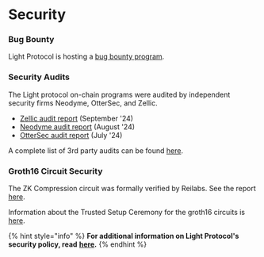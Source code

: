 # Security

### Bug Bounty

Light Protocol is hosting a [bug bounty program](https://immunefi.com/bug-bounty/light-protocol/information/).

### Security Audits

The Light protocol on-chain programs were audited by independent security firms Neodyme, OtterSec, and Zellic.

* [Zellic audit report](https://github.com/Lightprotocol/light-protocol/blob/main/audits/zellic_v1_audit.pdf) (September '24)
* [Neodyme audit report](https://github.com/Lightprotocol/light-protocol/blob/main/audits/neodyme_v1_audit.pdf) (August '24)&#x20;
* [OtterSec audit report](https://github.com/Lightprotocol/light-protocol/blob/main/audits/ottersec_v1_audit.pdf) (July '24)

A complete list of 3rd party audits can be found [here](https://github.com/Lightprotocol/light-protocol/tree/main/audits).

### Groth16 Circuit Security

The ZK Compression circuit was formally verified by Reilabs. See the report [here](https://github.com/Lightprotocol/light-protocol/blob/main/audits/reilabs_circuits_formal_verification_report.pdf).

Information about the Trusted Setup Ceremony for the groth16 circuits is [here](https://github.com/Lightprotocol/gnark-mt-setup/blob/main/README.md).

{% hint style="info" %}
**For additional information on Light Protocol's security policy, read** [**here**](https://github.com/Lightprotocol/light-protocol/blob/main/SECURITY.md)**.**&#x20;
{% endhint %}
